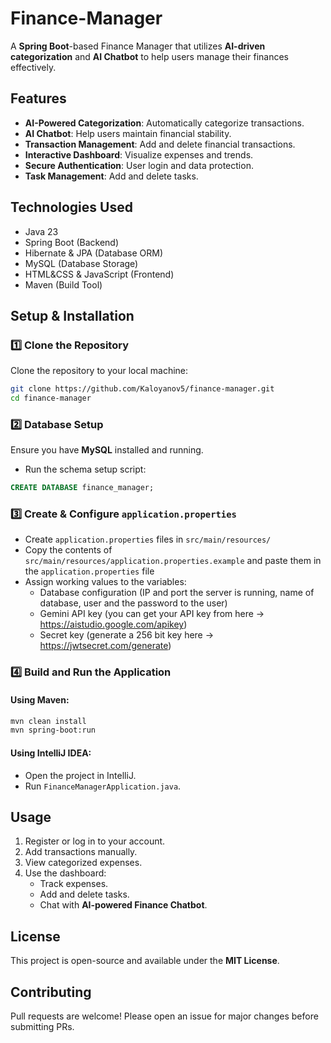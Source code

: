 # Finance-Manager

A **Spring Boot**-based Finance Manager that utilizes **AI-driven categorization** and **AI Chatbot** to help users manage their finances effectively.

## Features

- **AI-Powered Categorization**: Automatically categorize transactions.
- **AI Chatbot**: Help users maintain financial stability.
- **Transaction Management**: Add and delete financial transactions.
- **Interactive Dashboard**: Visualize expenses and trends.
- **Secure Authentication**: User login and data protection.
- **Task Management**: Add and delete tasks.

## Technologies Used

- Java 23
- Spring Boot (Backend)
- Hibernate & JPA (Database ORM)
- MySQL (Database Storage)
- HTML&CSS & JavaScript (Frontend)
- Maven (Build Tool)

## Setup & Installation

### 1️⃣ **Clone the Repository**

Clone the repository to your local machine:

```bash
git clone https://github.com/Kaloyanov5/finance-manager.git
cd finance-manager
```

### 2️⃣ **Database Setup**

Ensure you have **MySQL** installed and running.

- Run the schema setup script:

```sql
CREATE DATABASE finance_manager;
```

### 3️⃣ **Create & Configure `application.properties`**

- Create `application.properties` files in `src/main/resources/`
- Copy the contents of `src/main/resources/application.properties.example` and paste them in the `application.properties` file
- Assign working values to the variables:
  - Database configuration (IP and port the server is running, name of database, user and the password to the user)
  - Gemini API key (you can get your API key from here -> https://aistudio.google.com/apikey)
  - Secret key (generate a 256 bit key here -> https://jwtsecret.com/generate)

### 4️⃣ **Build and Run the Application**

#### Using Maven:

```bash
mvn clean install
mvn spring-boot:run
```

#### Using IntelliJ IDEA:

- Open the project in IntelliJ.
- Run `FinanceManagerApplication.java`.

## Usage

1. Register or log in to your account.
2. Add transactions manually.
3. View categorized expenses.
4. Use the dashboard:
   - Track expenses.
   - Add and delete tasks.
   - Chat with **AI-powered Finance Chatbot**.

## License

This project is open-source and available under the **MIT License**.

## Contributing

Pull requests are welcome! Please open an issue for major changes before submitting PRs.
